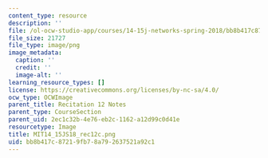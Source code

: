 ```yaml
---
content_type: resource
description: ''
file: /ol-ocw-studio-app/courses/14-15j-networks-spring-2018/bb8b417c87219fb78a792637521a92c1_MIT14_15JS18_rec12c.png
file_size: 21727
file_type: image/png
image_metadata:
  caption: ''
  credit: ''
  image-alt: ''
learning_resource_types: []
license: https://creativecommons.org/licenses/by-nc-sa/4.0/
ocw_type: OCWImage
parent_title: Recitation 12 Notes
parent_type: CourseSection
parent_uid: 2ec1c32b-4e76-eb2c-1162-a12d99c0d41e
resourcetype: Image
title: MIT14_15JS18_rec12c.png
uid: bb8b417c-8721-9fb7-8a79-2637521a92c1
---
```

